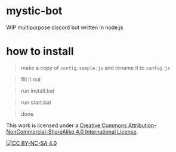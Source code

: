 # mystic-bot
WIP multipurpose discord bot written in node.js

# how to install
> make a copy of `config.sample.js` and rename it to `config.js`

> fill it out

> run install.bat

> run start.bat

> done

This work is licensed under a [Creative Commons Attribution-NonCommercial-ShareAlike 4.0
International License](http://creativecommons.org/licenses/by-nc-sa/4.0/).

[![CC BY-NC-SA 4.0](https://licensebuttons.net/l/by-nc-sa/4.0/88x31.png)](http://creativecommons.org/licenses/by-nc-sa/4.0/)